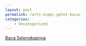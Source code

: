 ```yaml
---
layout: post
permalink: /arti-mimpi-gatot-kaca/
categories:
    - Uncategorized
---
```


[Baca Selengkapnya](/02)
